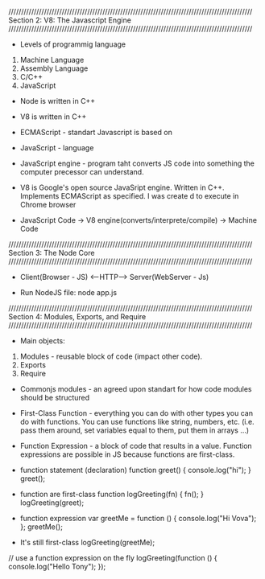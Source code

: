 ////////////////////////////////////////////////////////////////////////////////////////////////
Section 2: V8: The Javascript Engine
////////////////////////////////////////////////////////////////////////////////////////////////

- Levels of programmig language

1. Machine Language
2. Assembly Language
3. C/C++
4. JavaScript

- Node is written in C++
- V8 is written in C++

- ECMAScript - standart Javascript is based on
- JavaScript - language

- JavaScript engine - program taht converts JS code into something the computer precessor can understand.

- V8 is Google's open source JavaSript engine. Written in C++. Implements ECMAScript as specified. I was create d to execute in Chrome browser

- JavaScript Code -> V8 engine(converts/interprete/compile) -> Machine Code

////////////////////////////////////////////////////////////////////////////////////////////////
Section 3: The Node Core
////////////////////////////////////////////////////////////////////////////////////////////////

- Client(Browser - JS) <--HTTP--> Server(WebServer - Js)

- Run NodeJS file:
  node app.js

////////////////////////////////////////////////////////////////////////////////////////////////
Section 4: Modules, Exports, and Require
////////////////////////////////////////////////////////////////////////////////////////////////

- Main objects:

1. Modules - reusable block of code (impact other code).
2. Exports
3. Require

- Commonjs modules - an agreed upon standart for how code modules should be structured

- First-Class Function - everything you can do with other types you can do with functions. You can use functions like string, numbers, etc. (i.e. pass them around, set variables equal to them, put them in arrays ...)

- Function Expression - a block of code that results in a value. Function expressions are possible in JS because functions are first-class.

- function statement (declaration)
  function greet() {
  console.log("hi");
  }
  greet();

- function are first-class
  function logGreeting(fn) {
  fn();
  }
  logGreeting(greet);

- function expression
  var greetMe = function () {
  console.log("Hi Vova");
  };
  greetMe();
- It's still first-class
  logGreeting(greetMe);

// use a function expression on the fly
logGreeting(function () {
console.log("Hello Tony");
});
